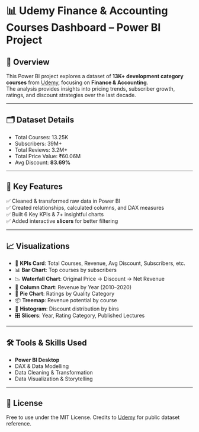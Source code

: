 # 📊 Udemy Finance & Accounting Courses Dashboard – Power BI Project

## 📌 Overview
This Power BI project explores a dataset of **13K+ development category courses** from [Udemy](https://www.udemy.com/), focusing on **Finance & Accounting**.  
The analysis provides insights into pricing trends, subscriber growth, ratings, and discount strategies over the last decade.

---

## 🗂️ Dataset Details
- Total Courses: 13.25K  
- Subscribers: 39M+  
- Total Reviews: 3.2M+  
- Total Price Value: ₹60.06M  
- Avg Discount: **83.69%**

---

## 📌 Key Features
✅ Cleaned & transformed raw data in Power BI  
✅ Created relationships, calculated columns, and DAX measures  
✅ Built 6 Key KPIs & 7+ insightful charts  
✅ Added interactive **slicers** for better filtering  

---

## 📈 Visualizations
- 📌 **KPIs Card**: Total Courses, Revenue, Avg Discount, Subscribers, etc.  
- 📊 **Bar Chart**: Top courses by subscribers  
- 📉 **Waterfall Chart**: Original Price → Discount → Net Revenue  
- 📅 **Column Chart**: Revenue by Year (2010–2020)  
- 🍕 **Pie Chart**: Ratings by Quality Category  
- 📦 **Treemap**: Revenue potential by course  
- 📏 **Histogram**: Discount distribution by bins  
- 🎛️ **Slicers**: Year, Rating Category, Published Lectures

---

## 🛠️ Tools & Skills Used
- **Power BI Desktop**
- DAX & Data Modelling
- Data Cleaning & Transformation
- Data Visualization & Storytelling

---

## 📎 License
Free to use under the MIT License. Credits to [Udemy](https://www.udemy.com/) for public dataset reference.

